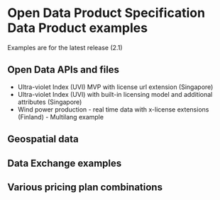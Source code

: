 # Open Data Product Specification Data Product examples

Examples are for the latest release (2.1)

## Open Data APIs and files

- Ultra-violet Index (UVI) MVP with license url extension (Singapore)
- Ultra-violet Index (UVI) with built-in licensing model and additional attributes (Singapore)
- Wind power production - real time data with x-license extensions (Finland) - Multilang example 


## Geospatial data


## Data Exchange examples


## Various pricing plan combinations
